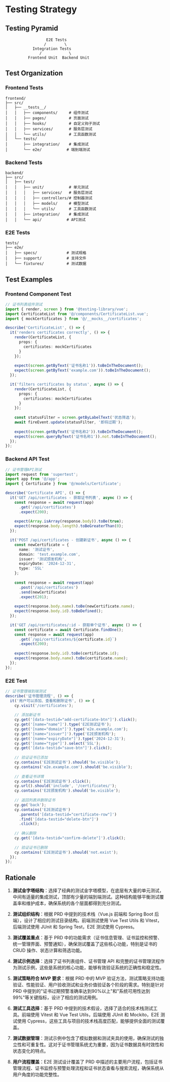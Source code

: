 # Testing Strategy

## Testing Pyramid

```
                  E2E Tests
                 /        \
            Integration Tests
               /            \
          Frontend Unit  Backend Unit
```

## Test Organization

### Frontend Tests

```
frontend/
├── src/
│   ├── __tests__/
│   │   ├── components/     # 组件测试
│   │   ├── pages/          # 页面测试
│   │   ├── hooks/          # 自定义钩子测试
│   │   ├── services/       # 服务层测试
│   │   └── utils/          # 工具函数测试
│   └── tests/
│       ├── integration/    # 集成测试
│       └── e2e/           # 端到端测试
```

### Backend Tests

```
backend/
├── src/
│   ├── test/
│   │   ├── unit/           # 单元测试
│   │   │   ├── services/   # 服务层测试
│   │   │   ├── controllers/# 控制器测试
│   │   │   ├── models/     # 模型测试
│   │   │   └── utils/      # 工具函数测试
│   │   ├── integration/    # 集成测试
│   │   └── api/           # API测试
```

### E2E Tests

```
tests/
├── e2e/
│   ├── specs/             # 测试规格
│   ├── support/           # 支持文件
│   └── fixtures/          # 测试数据
```

## Test Examples

### Frontend Component Test

```typescript
// 证书列表组件测试
import { render, screen } from '@testing-library/vue';
import CertificateList from '@/components/CertificateList.vue';
import { mockCertificates } from '@/__mocks__/certificates';

describe('CertificateList', () => {
  it('renders certificates correctly', () => {
    render(CertificateList, {
      props: {
        certificates: mockCertificates
      }
    });
    
    expect(screen.getByText('证书名称1')).toBeInTheDocument();
    expect(screen.getByText('example.com')).toBeInTheDocument();
  });

  it('filters certificates by status', async () => {
    render(CertificateList, {
      props: {
        certificates: mockCertificates
      }
    });
    
    const statusFilter = screen.getByLabelText('状态筛选');
    await fireEvent.update(statusFilter, '即将过期');
    
    expect(screen.getByText('证书名称2')).toBeInTheDocument();
    expect(screen.queryByText('证书名称1')).not.toBeInTheDocument();
  });
});
```

### Backend API Test

```typescript
// 证书管理API测试
import request from 'supertest';
import app from '@/app';
import { Certificate } from '@/models/Certificate';

describe('Certificate API', () => {
  it('GET /api/certificates - 获取证书列表', async () => {
    const response = await request(app)
      .get('/api/certificates')
      .expect(200);
    
    expect(Array.isArray(response.body)).toBe(true);
    expect(response.body.length).toBeGreaterThan(0);
  });

  it('POST /api/certificates - 创建新证书', async () => {
    const newCertificate = {
      name: '测试证书',
      domain: 'test.example.com',
      issuer: '测试颁发机构',
      expiryDate: '2024-12-31',
      type: 'SSL'
    };
    
    const response = await request(app)
      .post('/api/certificates')
      .send(newCertificate)
      .expect(201);
    
    expect(response.body.name).toBe(newCertificate.name);
    expect(response.body.id).toBeDefined();
  });

  it('GET /api/certificates/:id - 获取单个证书', async () => {
    const certificate = await Certificate.findOne();
    const response = await request(app)
      .get(`/api/certificates/${certificate.id}`)
      .expect(200);
    
    expect(response.body.id).toBe(certificate.id);
    expect(response.body.name).toBe(certificate.name);
  });
});
```

### E2E Test

```typescript
// 证书管理端到端测试
describe('证书管理流程', () => {
  it('用户可以添加、查看和删除证书', () => {
    cy.visit('/certificates');
    
    // 添加新证书
    cy.get('[data-testid="add-certificate-btn"]').click();
    cy.get('[name="name"]').type('E2E测试证书');
    cy.get('[name="domain"]').type('e2e.example.com');
    cy.get('[name="issuer"]').type('E2E颁发机构');
    cy.get('[name="expiryDate"]').type('2024-12-31');
    cy.get('[name="type"]').select('SSL');
    cy.get('[data-testid="save-btn"]').click();
    
    // 验证证书已添加
    cy.contains('E2E测试证书').should('be.visible');
    cy.contains('e2e.example.com').should('be.visible');
    
    // 查看证书详情
    cy.contains('E2E测试证书').click();
    cy.url().should('include', '/certificates/');
    cy.contains('E2E颁发机构').should('be.visible');
    
    // 返回列表并删除证书
    cy.go('back');
    cy.contains('E2E测试证书')
      .parents('[data-testid="certificate-row"]')
      .find('[data-testid="delete-btn"]')
      .click();
    
    // 确认删除
    cy.get('[data-testid="confirm-delete"]').click();
    
    // 验证证书已删除
    cy.contains('E2E测试证书').should('not.exist');
  });
});
```

## Rationale

1. **测试金字塔结构**：选择了经典的测试金字塔模型，在底层有大量的单元测试，中间有适量的集成测试，顶部有少量的端到端测试。这种结构能够平衡测试覆盖率和维护成本，确保系统的各个层面都得到充分测试。

2. **测试组织结构**：根据 PRD 中提到的技术栈（Vue.js 前端和 Spring Boot 后端），设计了相应的测试目录结构。前端测试使用 Vue Test Utils 和 Vitest，后端测试使用 JUnit 和 Spring Test，E2E 测试使用 Cypress。

3. **测试覆盖重点**：基于 PRD 中的功能需求（证书信息管理、证书监控和预警、统一管理界面、预警通知），确保测试覆盖了这些核心功能，特别是证书的 CRUD 操作、状态计算和筛选功能。

4. **测试示例选择**：选择了证书列表组件、证书管理 API 和完整的证书管理流程作为测试示例，这些是系统的核心功能，能够有效验证系统的正确性和稳定性。

5. **测试策略符合 MVP 要求**：根据 PRD 中的 MVP 验证方法，测试策略支持功能验证、性能验证、用户验收测试和业务价值验证各个阶段的需求。特别是针对 PRD 中提到的"证书过期预警准确率达到90%以上"和"系统可用性达到99%"等关键指标，设计了相应的测试用例。

6. **测试工具选择**：基于 PRD 中提到的技术假设，选择了适合的技术栈测试工具。前端使用 Vitest 和 Vue Test Utils，后端使用 JUnit 和 Mockito，E2E 测试使用 Cypress，这些工具与项目的技术栈高度匹配，能够提供全面的测试覆盖。

7. **测试数据管理**：测试示例中包含了模拟数据和测试夹具的使用，确保测试的独立性和可重复性。这对于证书管理系统尤为重要，因为证书数据具有时效性和状态变化的特点。

8. **用户流程覆盖**：E2E 测试设计覆盖了 PRD 中描述的主要用户流程，包括证书管理流程、证书监控与预警处理流程和证书状态查看与搜索流程，确保系统从用户角度的功能完整性。